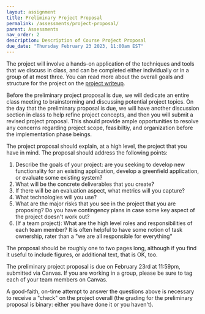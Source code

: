 ```yaml
---
layout: assignment
title: Preliminary Project Proposal
permalink: /assessments/project-proposal/
parent: Assessments
nav_order: 2
description: Description of Course Project Proposal
due_date: "Thursday February 23 2023, 11:00am EST"
---
```


The project will involve a hands-on application of the techniques and tools that we discuss in class, and can be completed either individually or in a group of at most three.  You can read more about the overall goals and structure for the project on the [project writeup]({{site.baseurl}}/assessments/project).

Before the preliminary project proposal is due, we will dedicate an entire class meeting to brainstorming and discussing potential project topics. On the day that the preliminary proposal is due, we will have another discussion section in class to help refine project concepts, and then you will submit a revised project proposal. This should provide ample opportunities to resolve any concerns regarding project scope, feasibiltiy, and organization before the implementation phase beings.

The project proposal should explain, at a high level, the project that you have in mind. The proposal should address the following points:
1. Describe the goals of your project: are you seeking to develop new functionality for an existing application, develop a greenfield application, or evaluate some existing system?
2. What will be the concrete deliverables that you create?
3. If there will be an evaluation aspect, what metrics will you capture? 
4. What technologies will you use?
5. What are the major risks that you see in the project that you are proposing? Do you have contingency plans in case some key aspect of the project doesn't work out?
6. (If a team project): What are the high level roles and responsibilities of each team member? It is often helpful to have some notion of task ownership, rater than a "we are all responsible for everything"

The proposal should be roughly one to two pages long, although if you find it useful to include figures, or additional text, that is OK, too.

The preliminary project proposal is due on February 23rd at 11:59pm, submitted via Canvas. If you are working in a group, please be sure to tag each of your team members on Canvas.

A good-faith, on-time attempt to answer the questions above is necessary to receive a "check" on the project overall (the grading for the preliminary proposal is binary: either you have done it or you haven't).